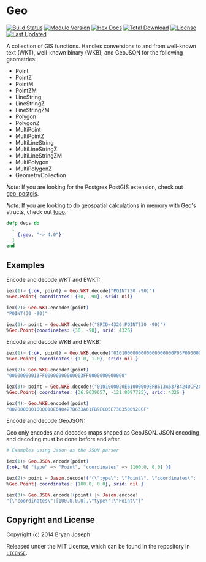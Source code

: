 # Geo

[![Build Status](https://github.com/felt/geo/actions/workflows/elixir-build-and-test.yml/badge.svg?branch=master)](https://github.com/felt/geo/actions/workflows/elixir-build-and-test.yml)
[![Module Version](https://img.shields.io/hexpm/v/geo.svg)](https://hex.pm/packages/geo)
[![Hex Docs](https://img.shields.io/badge/hex-docs-lightgreen.svg)](https://hexdocs.pm/geo/)
[![Total Download](https://img.shields.io/hexpm/dt/geo.svg)](https://hex.pm/packages/geo)
[![License](https://img.shields.io/hexpm/l/geo.svg)](https://github.com/felt/geo/blob/master/LICENSE)
[![Last Updated](https://img.shields.io/github/last-commit/felt/geo.svg)](https://github.com/felt/geo/commits/master)

A collection of GIS functions. Handles conversions to and from well-known text (WKT), well-known binary (WKB), and GeoJSON for the following geometries:

* Point
* PointZ
* PointM
* PointZM
* LineString
* LineStringZ
* LineStringZM
* Polygon
* PolygonZ
* MultiPoint
* MultiPointZ
* MultiLineString
* MultiLineStringZ
* MultiLineStringZM
* MultiPolygon
* MultiPolygonZ
* GeometryCollection

_Note_: If you are looking for the Postgrex PostGIS extension, check out [geo_postgis](https://github.com/felt/geo_postgis).

_Note_: If you are looking to do geospatial calculations in memory with Geo's structs, check out [topo](https://github.com/pkinney/topo).

```elixir
defp deps do
  [
    {:geo, "~> 4.0"}
  ]
end
```

## Examples

Encode and decode WKT and EWKT:

```elixir
iex(1)> {:ok, point} = Geo.WKT.decode("POINT(30 -90)")
%Geo.Point{ coordinates: {30, -90}, srid: nil}

iex(2)> Geo.WKT.encode!(point)
"POINT(30 -90)"

iex(3)> point = Geo.WKT.decode!("SRID=4326;POINT(30 -90)")
%Geo.Point{coordinates: {30, -90}, srid: 4326}
```

Encode and decode WKB and EWKB:

```elixir
iex(1)> {:ok, point} = Geo.WKB.decode("0101000000000000000000F03F000000000000F03F")
%Geo.Point{ coordinates: {1.0, 1.0}, srid: nil }

iex(2)> Geo.WKB.encode!(point)
"00000000013FF00000000000003FF0000000000000"

iex(3)> point = Geo.WKB.decode!("0101000020E61000009EFB613A637B4240CF2C0950D3735EC0")
%Geo.Point{ coordinates: {36.9639657, -121.8097725}, srid: 4326 }

iex(4)> Geo.WKB.encode!(point)
"0020000001000010E640427B633A61FB9EC05E73D350092CCF"
```

Encode and decode GeoJSON:

Geo only encodes and decodes maps shaped as GeoJSON. JSON encoding and decoding must
be done before and after.

```elixir
# Examples using Jason as the JSON parser

iex(1)> Geo.JSON.encode(point)
{:ok, %{ "type" => "Point", "coordinates" => [100.0, 0.0] }}

iex(2)> point = Jason.decode!("{\"type\": \"Point\", \"coordinates\": [100.0, 0.0] }") |> Geo.JSON.decode
%Geo.Point{ coordinates: {100.0, 0.0}, srid: nil }

iex(3)> Geo.JSON.encode!(point) |> Jason.encode!
"{\"coordinates\":[100.0,0.0],\"type\":\"Point\"}"
```

## Copyright and License

Copyright (c) 2014 Bryan Joseph

Released under the MIT License, which can be found in the repository in [`LICENSE`](https://github.com/felt/geo/blob/master/LICENSE.md).
